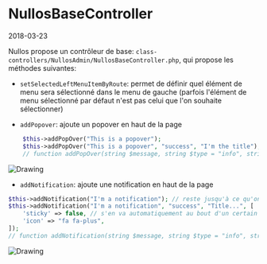 NullosBaseController
========================
2018-03-23



Nullos propose un contrôleur de base: `class-controllers/NullosAdmin/NullosBaseController.php`,
qui propose les méthodes suivantes:

- `setSelectedLeftMenuItemByRoute`: permet de définir quel élément de menu sera sélectionné dans le menu de gauche (parfois l'élément
de menu sélectionné par défaut n'est pas celui que l'on souhaite sélectionner)


- `addPopover`: ajoute un popover en haut de la page


```php
    $this->addPopOver("This is a popover");
    $this->addPopOver("This is a popover", "success", "I'm the title");
    // function addPopOver(string $message, string $type = "info", string $title = null)
```

<img src="image/nullos-popover.png" alt="Drawing"/>


- `addNotification`: ajoute une notification en haut de la page




```php
$this->addNotification("I'm a notification"); // reste jusqu'à ce qu'on la supprime manuellement
$this->addNotification("I'm a notification", "success", "Title...", [
    'sticky' => false, // s'en va automatiquement au bout d'un certain délai
    'icon' => "fa fa-plus",
]);
// function addNotification(string $message, string $type = "info", string $title = null, array $options = [])
```

<img src="image/nullos-notifications.png" alt="Drawing"/>




